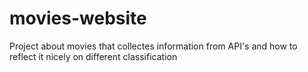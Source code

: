# movies-website
Project about movies that collectes information from API's and how to reflect it nicely on different classification
